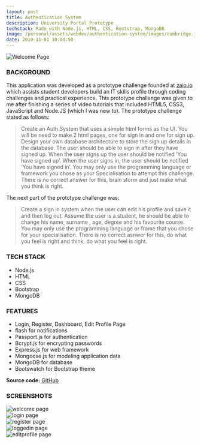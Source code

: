 ```yaml
---
layout: post
title: Authentication System
description: University Portal Prototype
techstack: Made with Node.js, HTML, CSS, Bootstrap, MongoDB
image: /personal/assets/webdev/authentication-system/images/cambridge.jpeg
date: 2019-11-01 10:04:50
---
```


![Welcome Page](/personal/assets/webdev/authentication-system/images/welcome.png)

### BACKGROUND

This application was developed as a prototype challenge founded at [zaio.io](https://zaio.io/) which assists student developers build an IT skills profile through coding challenges and practical experience. This prototype challenge was given to me after finishing a series of video tutorials that included HTML5, CSS3, JavaScript and Node.JS (which I was new to). The prototype challenge stated as follows:
<blockquote>
Create an Auth System that uses a simple html forms as the UI. You will be need to make 2 html pages, one for sign in 
and one for sign up. Design your own database architecture to store the sign up details in the database. The user should 
be able to sign in after they have signed up. When the user signs up the user should be notified ‘You have signed up’. 
When the user signs in, the user should be notified ‘You have signed in’.  You may only use the programming language or 
framework you chose as your Specialisation to attempt this challenge. There is no correct answer for this, brain storm 
and just make what you think is right.
</blockquote>
The next part of the prototype challenge was:
<blockquote>
Create a sign in system when the user can edit his profile and save it and then log out. Assume the user is a student,
he should be able to change his name, surname , age, degree and his favourite course. You may only use the programming 
language or frame that you chose for your specialisation. There is no correct asnwer for this, do what you feel is right 
and think, do what you feel is right.
</blockquote>

### TECH STACK

- Node.js
- HTML
- CSS
- Bootstrap
- MongoDB

### FEATURES

- Login, Register, Dashboard, Edit Profile Page
- flash for notifications
- Passport.js for authentication
- Bcrypt.js for encrypting passwords
- Express.js for web framework
- Mongoose.js for modeling application data
- MongoDB for database
- Bootswatch for Bootstrap theme

<b>Source code:</b> [GitHub](https://github.com/bitVivAZ/Authentication-System)

### SCREENSHOTS

<div class="box alt">
	<div class="row 50% uniform">
		<div class="6u"><span class="image fit"><img src="/personal/assets/webdev/authentication-system/images/welcome.png" alt="welcome page" /></span></div>
		<div class="6u"><span class="image fit"><img src="/personal/assets/webdev/authentication-system/images/login.png" alt="login page" /></span></div>
		<div class="u$"><span class="image fit"><img src="/personal/assets/webdev/authentication-system/images/register.png" alt="register page" /></span></div>
        <div class="6u"><span class="image fit"><img src="/personal/assets/webdev/authentication-system/images/loggedin.png" alt="loggedin page" /></span></div>
		<div class="6u"><span class="image fit"><img src="/personal/assets/webdev/authentication-system/images/editprofile.png" alt="editprofile page" /></span></div>
	</div>
</div>